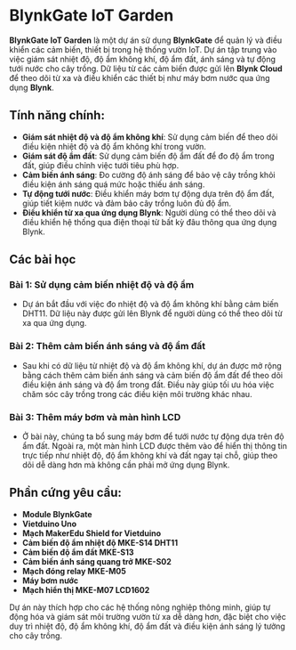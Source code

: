 
# BlynkGate IoT Garden

**BlynkGate IoT Garden** là một dự án sử dụng **BlynkGate** để quản lý và điều khiển các cảm biến, thiết bị trong hệ thống vườn IoT. Dự án tập trung vào việc giám sát nhiệt độ, độ ẩm không khí, độ ẩm đất, ánh sáng và tự động tưới nước cho cây trồng. Dữ liệu từ các cảm biến được gửi lên **Blynk Cloud** để theo dõi từ xa và điều khiển các thiết bị như máy bơm nước qua ứng dụng **Blynk**.

## Tính năng chính:
- **Giám sát nhiệt độ và độ ẩm không khí**: Sử dụng cảm biến để theo dõi điều kiện nhiệt độ và độ ẩm không khí trong vườn.
- **Giám sát độ ẩm đất**: Sử dụng cảm biến độ ẩm đất để đo độ ẩm trong đất, giúp điều chỉnh việc tưới tiêu phù hợp.
- **Cảm biến ánh sáng**: Đo cường độ ánh sáng để bảo vệ cây trồng khỏi điều kiện ánh sáng quá mức hoặc thiếu ánh sáng.
- **Tự động tưới nước**: Điều khiển máy bơm tự động dựa trên độ ẩm đất, giúp tiết kiệm nước và đảm bảo cây trồng luôn đủ độ ẩm.
- **Điều khiển từ xa qua ứng dụng Blynk**: Người dùng có thể theo dõi và điều khiển hệ thống qua điện thoại từ bất kỳ đâu thông qua ứng dụng Blynk.

## Các bài học

### Bài 1: Sử dụng cảm biến nhiệt độ và độ ẩm
- Dự án bắt đầu với việc đo nhiệt độ và độ ẩm không khí bằng cảm biến DHT11. Dữ liệu này được gửi lên Blynk để người dùng có thể theo dõi từ xa qua ứng dụng.

### Bài 2: Thêm cảm biến ánh sáng và độ ẩm đất
- Sau khi có dữ liệu từ nhiệt độ và độ ẩm không khí, dự án được mở rộng bằng cách thêm cảm biến ánh sáng và cảm biến độ ẩm đất để theo dõi điều kiện ánh sáng và độ ẩm trong đất. Điều này giúp tối ưu hóa việc chăm sóc cây trồng trong các điều kiện môi trường khác nhau.

### Bài 3: Thêm máy bơm và màn hình LCD
- Ở bài này, chúng ta bổ sung máy bơm để tưới nước tự động dựa trên độ ẩm đất. Ngoài ra, một màn hình LCD được thêm vào để hiển thị thông tin trực tiếp như nhiệt độ, độ ẩm không khí và đất ngay tại chỗ, giúp theo dõi dễ dàng hơn mà không cần phải mở ứng dụng Blynk.

## Phần cứng yêu cầu:
- **Module BlynkGate**
- **Vietduino Uno**
- **Mạch MakerEdu Shield for Vietduino**
- **Cảm biến độ ẩm nhiệt độ MKE-S14 DHT11**
- **Cảm biến độ ẩm đất MKE-S13**
- **Cảm biến ánh sáng quang trở MKE-S02**
- **Mạch đóng relay MKE-M05**
- **Máy bơm nước**
- **Mạch hiển thị MKE-M07 LCD1602**

Dự án này thích hợp cho các hệ thống nông nghiệp thông minh, giúp tự động hóa và giám sát môi trường vườn từ xa dễ dàng hơn, đặc biệt cho việc duy trì nhiệt độ, độ ẩm không khí, độ ẩm đất và điều kiện ánh sáng lý tưởng cho cây trồng.
